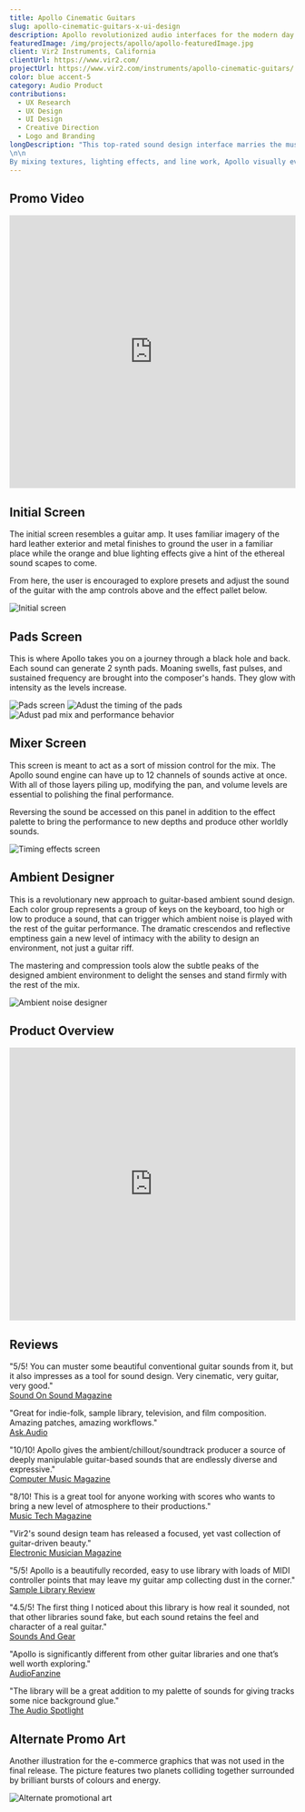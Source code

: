 ```yaml
---
title: Apollo Cinematic Guitars
slug: apollo-cinematic-guitars-x-ui-design
description: Apollo revolutionized audio interfaces for the modern day composer.
featuredImage: /img/projects/apollo/apollo-featuredImage.jpg
client: Vir2 Instruments, California
clientUrl: https://www.vir2.com/
projectUrl: https://www.vir2.com/instruments/apollo-cinematic-guitars/
color: blue accent-5
category: Audio Product
contributions:
  - UX Research
  - UX Design
  - UI Design
  - Creative Direction
  - Logo and Branding
longDescription: "This top-rated sound design interface marries the music industry's traditional vintage analog look with a modern UI experience.
\n\n
By mixing textures, lighting effects, and line work, Apollo visually evokes the familiarity of a guitar amp with flat design to create a truly unique experience."
---
```


## Promo Video

<iframe width="100%" height="480" src="https://www.youtube.com/embed/bDPC_T_pZwc" frameborder="0" allowfullscreen=""></iframe>

## Initial Screen
The initial screen resembles a guitar amp. It uses familiar imagery of the hard leather exterior and metal finishes to ground the user in a familiar place while the orange and blue lighting effects give a hint of the ethereal sound scapes to come.

From here, the user is encouraged to explore presets and adjust the sound of the guitar with the amp controls above and the effect pallet below.

![Initial screen](/img/projects/apollo/apollo-init-screen.jpg)

## Pads Screen

This is where Apollo takes you on a journey through a black hole and back. Each sound can generate 2 synth pads. Moaning swells, fast pulses, and sustained frequency are brought into the composer's hands. They glow with intensity as the levels increase.

![Pads screen](/img/projects/apollo/apollo-pads.jpg)
![Adust the timing of the pads](/img/projects/apollo/apollo-time-adjust.jpg)
![Adust pad mix and performance behavior](/img/projects/apollo/apollo-pad-mixer.jpg)

## Mixer Screen

This screen is meant to act as a sort of mission control for the mix. The Apollo sound engine can have up to 12 channels of sounds active at once. With all of those layers piling up, modifying the pan, and volume levels are essential to polishing the final performance.

Reversing the sound be accessed on this panel in addition to the effect palette to bring the performance to new depths and produce other worldly sounds.

![Timing effects screen](/img/projects/apollo/apollo-mixer.jpg)

## Ambient Designer

This is a revolutionary new approach to guitar-based ambient sound design. Each color group represents a group of keys on the keyboard, too high or low to produce a sound, that can trigger which ambient noise is played with the rest of the guitar performance. The dramatic crescendos and reflective emptiness gain a new level of intimacy with the ability to design an environment, not just a guitar riff.

The mastering and compression tools alow the subtle peaks of the designed ambient environment to delight the senses and stand firmly with the rest of the mix.

![Ambient noise designer](/img/projects/apollo/apollo-ambient-designer.jpg)

## Product Overview

<iframe width="100%" height="480" src="https://www.youtube.com/embed/ANKCB0zy1D4" frameborder="0" allowfullscreen=""></iframe>

## Reviews

"5/5! You can muster some beautiful conventional guitar sounds from it, but it also impresses as a tool for sound design. Very cinematic, very guitar, very good." <br/>
[Sound On Sound Magazine](http://www.bigfishaudio.com/review.html?513846)

"Great for indie-folk, sample library, television, and film composition. Amazing patches, amazing workflows." <br/>
[Ask.Audio](http://www.bigfishaudio.com/review.html?513860)

"10/10! Apollo gives the ambient/chillout/soundtrack producer a source of deeply manipulable guitar-based sounds that are endlessly diverse and expressive." <br/>
[Computer Music Magazine](http://www.bigfishaudio.com/review.html?513837)

"8/10! This is a great tool for anyone working with scores who wants to bring a new level of atmosphere to their productions." <br/>
[Music Tech Magazine](http://www.bigfishaudio.com/review.html?513839)

"Vir2's sound design team has released a focused, yet vast collection of guitar-driven beauty." <br/>
[Electronic Musician Magazine](http://www.bigfishaudio.com/review.html?513841)

"5/5! Apollo is a beautifully recorded, easy to use library with loads of MIDI controller points that may leave my guitar amp collecting dust in the corner." <br/>
[Sample Library Review](http://www.bigfishaudio.com/review.html?513827)

"4.5/5! The first thing I noticed about this library is how real it sounded, not that other libraries sound fake, but each sound retains the feel and character of a real guitar." <br/>
[Sounds And Gear](http://www.bigfishaudio.com/review.html?513829)

"Apollo is significantly different from other guitar libraries and one that’s well worth exploring." <br/>
[AudioFanzine](http://www.bigfishaudio.com/review.html?513847)

"The library will be a great addition to my palette of sounds for giving tracks some nice background glue." <br/>
[The Audio Spotlight](http://www.bigfishaudio.com/review.html?513867)

## Alternate Promo Art

Another illustration for the e-commerce graphics that was not used in the final release. The picture features two planets colliding together surrounded by brilliant bursts of colours and energy.

![Alternate promotional art](/img/projects/apollo/apollo-alt-art.jpg)
